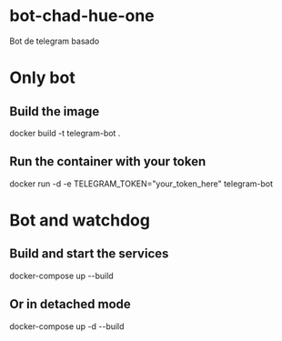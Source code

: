# bot-chad-hue-one
Bot de telegram basado

# Only bot
## Build the image
docker build -t telegram-bot .

## Run the container with your token
docker run -d -e TELEGRAM_TOKEN="your_token_here" telegram-bot


# Bot and watchdog
## Build and start the services
docker-compose up --build

## Or in detached mode
docker-compose up -d --build